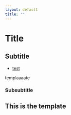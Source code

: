 ```yaml
---
layout: default
title: ""
---
```


# Title

## Subtitle

- [test](/MDR_Guideline//md_sites/)

templaaaate
### Subsubtitle

This is the template
---


